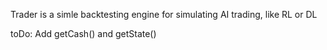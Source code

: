 Trader is a simle backtesting engine for simulating AI trading, like RL or DL

toDo: Add getCash() and getState()
